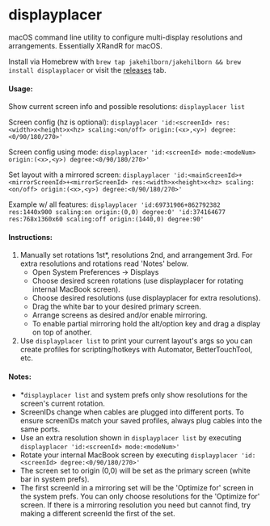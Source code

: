 # displayplacer
macOS command line utility to configure multi-display resolutions and arrangements. Essentially XRandR for macOS.

Install via Homebrew with `brew tap jakehilborn/jakehilborn && brew install displayplacer` or visit the [releases](https://github.com/jakehilborn/displayplacer/releases) tab.

#### Usage:

Show current screen info and possible resolutions: `displayplacer list`

Screen config (hz is optional): `displayplacer 'id:<screenId> res:<width>x<height>x<hz> scaling:<on/off> origin:(<x>,<y>) degree:<0/90/180/270>'`

Screen config using mode: `displayplacer 'id:<screenId> mode:<modeNum> origin:(<x>,<y>) degree:<0/90/180/270>'`

Set layout with a mirrored screen: `displayplacer 'id:<mainScreenId>+<mirrorScreenId>+<mirrorScreenId> res:<width>x<height>x<hz> scaling:<on/off> origin:(<x>,<y>) degree:<0/90/180/270>'`

Example w/ all features: `displayplacer 'id:69731906+862792382 res:1440x900 scaling:on origin:(0,0) degree:0' 'id:374164677 res:768x1360x60 scaling:off origin:(1440,0) degree:90'`

#### Instructions:
1. Manually set rotations 1st*, resolutions 2nd, and arrangement 3rd. For extra resolutions and rotations read 'Notes' below.
    - Open System Preferences -> Displays
    - Choose desired screen rotations (use displayplacer for rotating internal MacBook screen).
    - Choose desired resolutions (use displayplacer for extra resolutions).
    - Drag the white bar to your desired primary screen.
    - Arrange screens as desired and/or enable mirroring.
    - To enable partial mirroring hold the alt/option key and drag a display on top of another.
2. Use `displayplacer list` to print your current layout's args so you can create profiles for scripting/hotkeys with Automator, BetterTouchTool, etc.
   
#### Notes:
- *`displayplacer list` and system prefs only show resolutions for the screen's current rotation.
- ScreenIDs change when cables are plugged into different ports. To ensure screenIDs match your saved profiles, always plug cables into the same ports.
- Use an extra resolution shown in `displayplacer list` by executing `displayplacer 'id:<screenId> mode:<modeNum>'`
- Rotate your internal MacBook screen by executing `displayplacer 'id:<screenId> degree:<0/90/180/270>'`
- The screen set to origin (0,0) will be set as the primary screen (white bar in system prefs).
- The first screenId in a mirroring set will be the 'Optimize for' screen in the system prefs. You can only choose resolutions for the 'Optimize for' screen. If there is a mirroring resolution you need but cannot find, try making a different screenId the first of the set.
